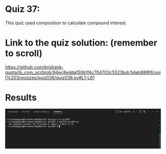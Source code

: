 # Quiz 37: 

This quiz used composition to calculate compound interest. 

# Link to the quiz solution: (remember to scroll)

https://github.com/krishank-gupta/ib_com_sci/blob/94ec8edda150b1f4c704703c5523bdc5deb888f6/unit%203/quizzes/quiz036/quiz036.py#L1-L61


# Results

![quiz037results](./result.png)

 


